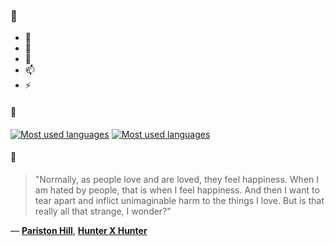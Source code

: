### 👋

- 🔭
- 🌱
- 💬
- 📫
- ⚡

#### 🧏

[![Most used languages](https://github-readme-stats-aynah.vercel.app/api/top-langs/?username=aynh&theme=solarized-dark&langs_count=6&layout=compact&hide_title=true)](https://github.com/anuraghazra/github-readme-stats#gh-dark-mode-only)
[![Most used languages](https://github-readme-stats-aynah.vercel.app/api/top-langs/?username=aynh&theme=solarized-light&langs_count=6&layout=compact&hide_title=true)](https://github.com/anuraghazra/github-readme-stats#gh-light-mode-only)

#### 💬

> "Normally, as people love and are loved, they feel happiness. When I am hated by people, that is when I feel happiness. And then I want to tear apart and inflict unimaginable harm to the things I love. But is that really all that strange, I wonder?"

&mdash; [**Pariston Hill**](https://myanimelist.net/character.php?q=Pariston%20Hill&cat=character), [**Hunter X Hunter**](https://myanimelist.net/search/all?q=Hunter%20X%20Hunter&cat=all)
